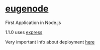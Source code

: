 # [eugenode](https://eugenode.azurewebsites.net/)

First Application in Node.js

1.1.0 uses [express](https://code.visualstudio.com/tutorials/nodejs-deployment/express)

Very important Info about deployment [here](https://code.visualstudio.com/tutorials/nodejs-deployment/deploy-website)


